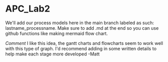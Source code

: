 # APC_Lab2
We'll add our process models here in the main branch labeled as such: lastname_processname.
Make sure to add .md at the end so you can use github functions like making mermaid flow chart.


*Comment* I like this idea, the gantt charts and flowcharts seem to work well with this type of graph. I'd recommend adding in some written details to help make each stage more developed
-Matt

